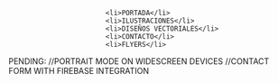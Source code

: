                             <li>PORTADA</li>
                            <li>ILUSTRACIONES</li>
                            <li>DISEÑOS VECTORIALES</li>
                            <li>CONTACTO</li>
                            <li>FLYERS</li>

<section class="portada" id="portada">

<section class="ilustraciones-preview" id="ilustraciones">

<section class="vectoriales" id="vectoriales">

<section class="flyers-carteles" id="flyers-carteles">

<section class="contacto" id="contacto">

PENDING: 
//PORTRAIT MODE ON WIDESCREEN DEVICES
//CONTACT FORM WITH FIREBASE INTEGRATION 